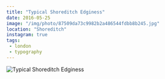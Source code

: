 ```yaml
---
title: "Typical Shoreditch Edginess"
date: 2016-05-25
image: "/img/photo/87509da73c9982b2a486544fdbb8b245.jpg"
location: "Shoreditch"
instagram: true
tags:
 - london
 - typography
---
```


![Typical Shoreditch Edginess](/img/photo/87509da73c9982b2a486544fdbb8b245.jpg)
